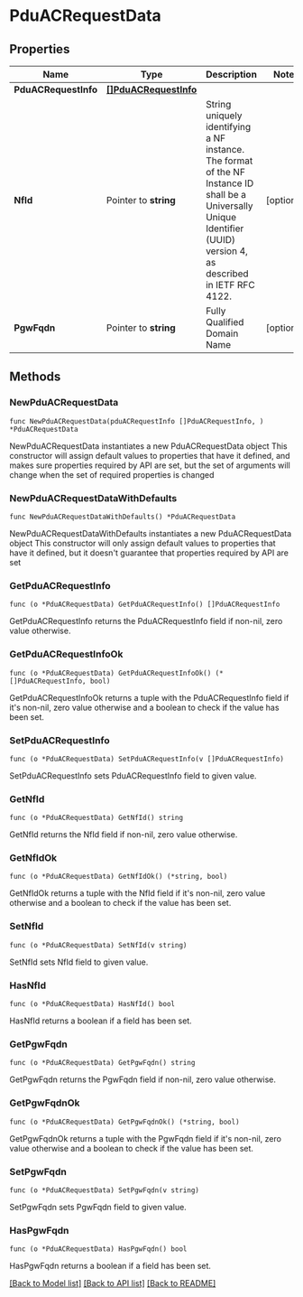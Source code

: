 # PduACRequestData

## Properties

Name | Type | Description | Notes
------------ | ------------- | ------------- | -------------
**PduACRequestInfo** | [**[]PduACRequestInfo**](PduACRequestInfo.md) |  | 
**NfId** | Pointer to **string** | String uniquely identifying a NF instance. The format of the NF Instance ID shall be a  Universally Unique Identifier (UUID) version 4, as described in IETF RFC 4122.   | [optional] 
**PgwFqdn** | Pointer to **string** | Fully Qualified Domain Name | [optional] 

## Methods

### NewPduACRequestData

`func NewPduACRequestData(pduACRequestInfo []PduACRequestInfo, ) *PduACRequestData`

NewPduACRequestData instantiates a new PduACRequestData object
This constructor will assign default values to properties that have it defined,
and makes sure properties required by API are set, but the set of arguments
will change when the set of required properties is changed

### NewPduACRequestDataWithDefaults

`func NewPduACRequestDataWithDefaults() *PduACRequestData`

NewPduACRequestDataWithDefaults instantiates a new PduACRequestData object
This constructor will only assign default values to properties that have it defined,
but it doesn't guarantee that properties required by API are set

### GetPduACRequestInfo

`func (o *PduACRequestData) GetPduACRequestInfo() []PduACRequestInfo`

GetPduACRequestInfo returns the PduACRequestInfo field if non-nil, zero value otherwise.

### GetPduACRequestInfoOk

`func (o *PduACRequestData) GetPduACRequestInfoOk() (*[]PduACRequestInfo, bool)`

GetPduACRequestInfoOk returns a tuple with the PduACRequestInfo field if it's non-nil, zero value otherwise
and a boolean to check if the value has been set.

### SetPduACRequestInfo

`func (o *PduACRequestData) SetPduACRequestInfo(v []PduACRequestInfo)`

SetPduACRequestInfo sets PduACRequestInfo field to given value.


### GetNfId

`func (o *PduACRequestData) GetNfId() string`

GetNfId returns the NfId field if non-nil, zero value otherwise.

### GetNfIdOk

`func (o *PduACRequestData) GetNfIdOk() (*string, bool)`

GetNfIdOk returns a tuple with the NfId field if it's non-nil, zero value otherwise
and a boolean to check if the value has been set.

### SetNfId

`func (o *PduACRequestData) SetNfId(v string)`

SetNfId sets NfId field to given value.

### HasNfId

`func (o *PduACRequestData) HasNfId() bool`

HasNfId returns a boolean if a field has been set.

### GetPgwFqdn

`func (o *PduACRequestData) GetPgwFqdn() string`

GetPgwFqdn returns the PgwFqdn field if non-nil, zero value otherwise.

### GetPgwFqdnOk

`func (o *PduACRequestData) GetPgwFqdnOk() (*string, bool)`

GetPgwFqdnOk returns a tuple with the PgwFqdn field if it's non-nil, zero value otherwise
and a boolean to check if the value has been set.

### SetPgwFqdn

`func (o *PduACRequestData) SetPgwFqdn(v string)`

SetPgwFqdn sets PgwFqdn field to given value.

### HasPgwFqdn

`func (o *PduACRequestData) HasPgwFqdn() bool`

HasPgwFqdn returns a boolean if a field has been set.


[[Back to Model list]](../README.md#documentation-for-models) [[Back to API list]](../README.md#documentation-for-api-endpoints) [[Back to README]](../README.md)


